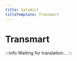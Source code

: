 ```yaml
---
title: Saladict
titleTemplate: Transmart
---
```


# Transmart

:::info
Waiting for translation...
:::

